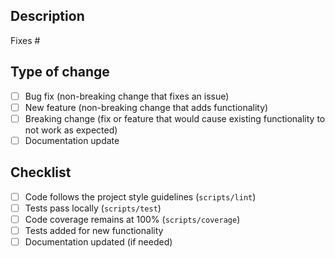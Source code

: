## Description

<!-- Briefly describe your changes and their purpose. Link to related issues if applicable. -->

Fixes #

## Type of change

<!-- Check the relevant option -->

- [ ] Bug fix (non-breaking change that fixes an issue)
- [ ] New feature (non-breaking change that adds functionality)
- [ ] Breaking change (fix or feature that would cause existing functionality to not work as expected)
- [ ] Documentation update

## Checklist

- [ ] Code follows the project style guidelines (`scripts/lint`)
- [ ] Tests pass locally (`scripts/test`)
- [ ] Code coverage remains at 100% (`scripts/coverage`)
- [ ] Tests added for new functionality
- [ ] Documentation updated (if needed)